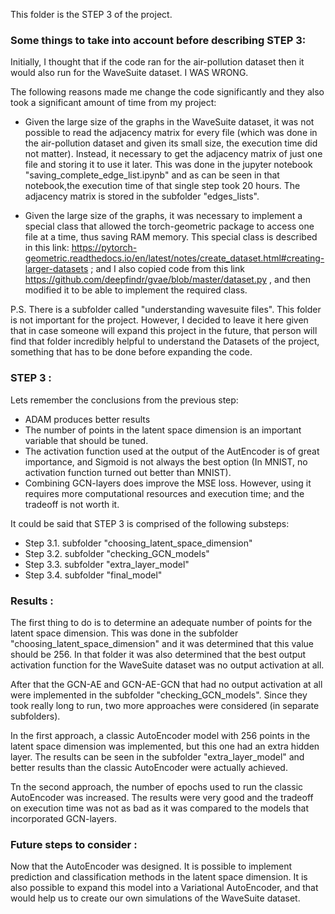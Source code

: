 
This folder is the STEP 3 of the project.

### Some things to take into account before describing STEP 3:

Initially, I thought that if the code ran for the air-pollution dataset then it would also run for the WaveSuite dataset. I WAS WRONG. 

The following reasons made me change the code significantly and they also took a significant amount of time from my project:

- Given the large size of the graphs in the WaveSuite dataset, it was not possible to read the adjacency matrix for every file (which was done in the air-pollution dataset and given its small size, the execution time did not matter). Instead, it necessary to get the adjacency matrix of just one file and storing it to use it later. This was done in the jupyter notebook "saving_complete_edge_list.ipynb" and as can be seen in that notebook,the execution time of that single step took 20 hours. The adjacency matrix is stored in the subfolder "edges_lists". 

- Given the large size of the graphs, it was necessary to implement a special class that allowed the torch-geometric package to access one file at a time, thus saving RAM memory. This special class is described in this link: https://pytorch-geometric.readthedocs.io/en/latest/notes/create_dataset.html#creating-larger-datasets ; and I also copied code from this link https://github.com/deepfindr/gvae/blob/master/dataset.py ,  and then modified it to be able to implement the required class.

P.S. There is a subfolder called "understanding wavesuite files". This folder is not important for the project. However, I decided to leave it here given that in case someone will expand this project in the future, that person will find that folder incredibly helpful to understand the Datasets of the project, something that has to be done before expanding the code.  

### STEP 3 :

Lets remember the conclusions from the previous step:

- ADAM produces better results
- The number of points in the latent space dimension is an important variable that should be tuned.
- The activation function used at the output of the AutEncoder is of great importance, and Sigmoid is not always the best option (In MNIST, no activation function turned out better than MNIST). 
- Combining GCN-layers does improve the MSE loss. However, using it requires more computational resources and execution time; and the tradeoff is not worth it. 

It could be said that STEP 3 is comprised of the following substeps:

- Step 3.1.  subfolder "choosing_latent_space_dimension"
- Step 3.2.  subfolder "checking_GCN_models"
- Step 3.3.  subfolder "extra_layer_model"
- Step 3.4.  subfolder "final_model"

### Results : 

The first thing to do is to determine an adequate number of points for the latent space dimension. This was done in the subfolder "choosing_latent_space_dimension" and it was determined that this value should be 256. In that folder it was also determined that the best output activation function for the WaveSuite dataset was no output activation at all. 

After that the GCN-AE and GCN-AE-GCN that had no output activation at all were implemented in the subfolder "checking_GCN_models".
Since they took really long to run, two more approaches were considered (in separate subfolders).

In the first approach, a classic AutoEncoder model with 256 points in the latent space dimension was implemented, but this one had an extra hidden layer. The results can be seen in the subfolder "extra_layer_model" and better results than the classic AutoEncoder were actually achieved.

Tn the second approach, the number of epochs used to run the classic AutoEncoder was increased. The results were very good and the tradeoff on execution time was not as bad as it was compared to the models that incorporated GCN-layers. 

### Future steps to consider : 

Now that the AutoEncoder was designed. It is possible to implement prediction and classification methods in the latent space dimension. It is also possible to expand this model into a Variational AutoEncoder, and that would help us to create our own simulations of the WaveSuite dataset. 
